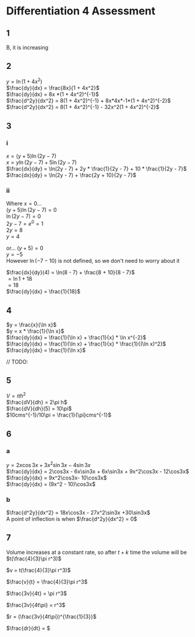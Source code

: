 # Differentiation 4 Assessment

## 1

B, it is increasing

## 2

$y = \ln(1 + 4x^2)$  
$\frac{dy}{dx} = \frac{8x}{1 + 4x^2}$  
$\frac{dy}{dx} = 8x *(1 + 4x^2)^{-1}$  
$\frac{d^2y}{dx^2} = 8(1 + 4x^2)^{-1} + 8x*4x*-1*(1 + 4x^2)^{-2}$  
$\frac{d^2y}{dx^2} = 8(1 + 4x^2)^{-1} - 32x^2(1 + 4x^2)^{-2}$

## 3

### i

$x = (y + 5)\ln(2y - 7)$  
$x = y\ln(2y - 7) + 5\ln(2y - 7)$  
$\frac{dx}{dy} = \ln(2y - 7) + 2y * \frac{1}{2y - 7} + 10 * \frac{1}{2y - 7}$  
$\frac{dx}{dy} = \ln(2y - 7) + \frac{2y + 10}{2y - 7}$

### ii

Where $x = 0$...  
$(y + 5)\ln(2y - 7) = 0$  
$\ln(2y - 7) = 0$  
$2y - 7 = e^0 = 1$  
$2y = 8$  
$y = 4$

or...
$(y + 5) = 0$  
$y = -5$  
However $\ln(-7-10)$ is not defined, so we don't need to worry about it

$\frac{dx}{dy}(4) = \ln(8 - 7) + \frac{8 + 10}{8 - 7}$  
$= \ln1 + 18$  
$= 18$  
$\frac{dy}{dx} = \frac{1}{18}$

## 4

$y = \frac{x}{\ln x}$  
$y = x * \frac{1}{\ln x}$  
$\frac{dy}{dx} = \frac{1}{\ln x} + \frac{1}{x} * \ln x^{-2}$  
$\frac{dy}{dx} = \frac{1}{\ln x} + \frac{1}{x} * \frac{1}{(\ln x)^2}$  
$\frac{dy}{dx} = \frac{1}{\ln x}$

// TODO:

## 5

$V = \pi h^2$  
$\frac{dV}{dh} = 2\pi h$  
$\frac{dV}{dh}(5) = 10\pi$  
$10cms^{-1}/10\pi = \frac{1}{\pi}cms^{-1}$

## 6

### a

$y = 2x\cos3x + 3x^2\sin3x - 4\sin3x$  
$\frac{dy}{dx} = 2\cos3x - 6x\sin3x + 6x\sin3x + 9x^2\cos3x - 12\cos3x$  
$\frac{dy}{dx} = 9x^2\cos3x- 10\cos3x$  
$\frac{dy}{dx} = (9x^2 - 10)\cos3x$

### b

$\frac{d^2y}{dx^2} = 18x\cos3x - 27x^2\sin3x +30\sin3x$  
A point of inflection is when $\frac{d^2y}{dx^2} = 0$  

## 7

Volume increases at a constant rate, so after $t + k$ time the volume will be
$t(\frac{4}{3}\pi r^3)$

$v = t(\frac{4}{3}\pi r^3)$

$\frac{v}{t} = \frac{4}{3}\pi r^3$

$\frac{3v}{4t} = \pi r^3$

$\frac{3v}{4t\pi} = r^3$

$r = (\frac{3v}{4t\pi})^{\frac{1}{3}}$

$\frac{dr}{dt} = $
